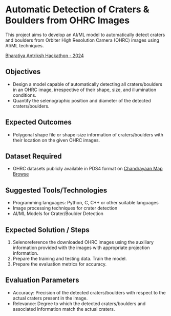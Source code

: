 # Automatic Detection of Craters & Boulders from OHRC Images

This project aims to develop an AI/ML model to automatically detect craters and boulders from Orbiter High Resolution Camera (OHRC) images using AI/ML techniques. 

[Bharatiya Antriksh Hackathon - 2024](https://isro.hack2skill.com/2024/)

## Objectives

- Design a model capable of automatically detecting all craters/boulders in an OHRC image, irrespective of their shape, size, and illumination conditions.
- Quantify the selenographic position and diameter of the detected craters/boulders.

## Expected Outcomes

- Polygonal shape file or shape-size information of craters/boulders with their location on the given OHRC images.

## Dataset Required

- OHRC datasets publicly available in PDS4 format on [Chandrayaan Map Browse](https://chmapbrowse.issdc.gov.in/)

## Suggested Tools/Technologies

- Programming languages: Python, C, C++ or other suitable languages
- Image processing techniques for crater detection
- AI/ML Models for Crater/Boulder Detection

## Expected Solution / Steps

1. Selenoreference the downloaded OHRC images using the auxiliary information provided with the images with appropriate projection information.
2. Prepare the training and testing data. Train the model.
3. Prepare the evaluation metrics for accuracy.

## Evaluation Parameters

- Accuracy: Precision of the detected craters/boulders with respect to the actual craters present in the image.
- Relevance: Degree to which the detected craters/boulders and associated information match the actual craters.

